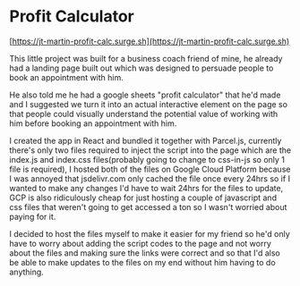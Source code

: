 # Profit Calculator

[https://jt-martin-profit-calc.surge.sh](https://jt-martin-profit-calc.surge.sh)

This little project was built for a business coach friend of mine, he already had a landing page built out which was designed to persuade people to book an appointment with him. 

He also told me he had a google sheets "profit calculator" that he'd made and I suggested we turn it into an actual interactive element on the page so that people could visually understand the potential value of working with him before booking an appointment with him.

I created the app in React and bundled it together with Parcel.js, currently there's only two files required to inject the script into the page which are the index.js and index.css files(probably going to change to css-in-js so only 1 file is required), I hosted both of the files on Google Cloud Platform because I was annoyed that jsdelivr.com only cached the file once every 24hrs so if I wanted to make any changes I'd have to wait 24hrs for the files to update, GCP is also ridiculously cheap for just hosting a couple of javascript and css files that weren't going to get accessed a ton so I wasn't worried about paying for it.

I decided to host the files myself to make it easier for my friend so he'd only have to worry about adding the script codes to the page and not worry about the files and making sure the links were correct and so that I'd also be able to make updates to the files on my end without him having to do anything.
